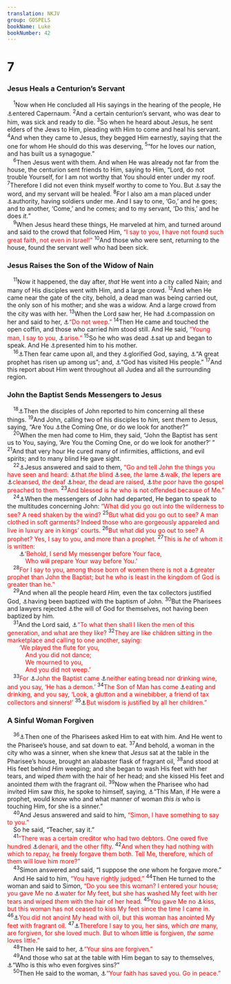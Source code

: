 ```yaml
---
translation: NKJV
group: GOSPELS
bookName: Luke 
bookNumber: 42
---
```


<div class="title"><h1>7</h1><h3>Jesus Heals a Centurion’s Servant</h3></div>
<span class="verse lu_7_1"> <sup>1</sup>Now when He concluded all His sayings in the hearing of the people, He <a data-toggle="tooltip" data-placement="bottom" title="Matt. 8:5–13">⚓</a>entered Capernaum. </span>
<span class="verse lu_7_2"><sup>2</sup>And a certain centurion’s servant, who was dear to him, was sick and ready to die. </span>
<span class="verse lu_7_3"><sup>3</sup>So when he heard about Jesus, he sent elders of the Jews to Him, pleading with Him to come and heal his servant. </span>
<span class="verse lu_7_4"><sup>4</sup>And when they came to Jesus, they begged Him earnestly, saying that the one for whom He should do this was deserving, </span>
<span class="verse lu_7_5"><sup>5</sup>“for he loves our nation, and has built us a synagogue.”<br/></span>
<span class="verse lu_7_6"> <sup>6</sup>Then Jesus went with them. And when He was already not far from the house, the centurion sent friends to Him, saying to Him, “Lord, do not trouble Yourself, for I am not worthy that You should enter under my roof. </span>
<span class="verse lu_7_7"><sup>7</sup>Therefore I did not even think myself worthy to come to You. But <a data-toggle="tooltip" data-placement="bottom" title="Ps. 33:9; 107:20">⚓</a>say the word, and my servant will be healed. </span>
<span class="verse lu_7_8"><sup>8</sup>For I also am a man placed under <a data-toggle="tooltip" data-placement="bottom" title="(Mark 13:34)">⚓</a>authority, having soldiers under me. And I say to one, ‘Go,’ and he goes; and to another, ‘Come,’ and he comes; and to my servant, ‘Do this,’ and he does <i>it.</i>”<br/></span>
<span class="verse lu_7_9"> <sup>9</sup>When Jesus heard these things, He marveled at him, and turned around and said to the crowd that followed Him, <font color="red">“I say to you, I have not found such great faith, not even in Israel!”</font></span>
<span class="verse lu_7_10"><sup>10</sup>And those who were sent, returning to the house, found the servant well who had been sick.<br/></span>
<div class="title"><h3>Jesus Raises the Son of the Widow of Nain</h3></div>
<span class="verse lu_7_11"> <sup>11</sup>Now it happened, the day after, <i>that</i> He went into a city called Nain; and many of His disciples went with Him, and a large crowd. </span>
<span class="verse lu_7_12"><sup>12</sup>And when He came near the gate of the city, behold, a dead man was being carried out, the only son of his mother; and she was a widow. And a large crowd from the city was with her. </span>
<span class="verse lu_7_13"><sup>13</sup>When the Lord saw her, He had <a data-toggle="tooltip" data-placement="bottom" title="Lam. 3:32; John 11:35; (Heb. 4:15)">⚓</a>compassion on her and said to her, <a data-toggle="tooltip" data-placement="bottom" title="Luke 8:52">⚓</a><font color="red">“Do not weep.”</font></span>
<span class="verse lu_7_14"><sup>14</sup>Then He came and touched the open coffin, and those who carried <i>him</i> stood still. And He said, <font color="red">“Young man, I say to you, </font><a data-toggle="tooltip" data-placement="bottom" title="Mark 5:41; Luke 8:54; John 11:43; Acts 9:40; (Rom. 4:17)">⚓</a><font color="red">arise.”</font></span>
<span class="verse lu_7_15"><sup>15</sup>So he who was dead <a data-toggle="tooltip" data-placement="bottom" title="Matt. 11:5; Luke 8:55; John 11:44">⚓</a>sat up and began to speak. And He <a data-toggle="tooltip" data-placement="bottom" title="1 Kin. 17:23; 2 Kin. 4:36">⚓</a>presented him to his mother.<br/></span>
<span class="verse lu_7_16"> <sup>16</sup><a data-toggle="tooltip" data-placement="bottom" title="Luke 1:65">⚓</a>Then fear came upon all, and they <a data-toggle="tooltip" data-placement="bottom" title="Luke 5:26">⚓</a>glorified God, saying, <a data-toggle="tooltip" data-placement="bottom" title="Luke 24:19; John 4:19; 6:14; 9:17">⚓</a>“A great prophet has risen up among us”; and, <a data-toggle="tooltip" data-placement="bottom" title="Luke 1:68">⚓</a>“God has visited His people.” </span>
<span class="verse lu_7_17"><sup>17</sup>And this report about Him went throughout all Judea and all the surrounding region.<br/></span>
<div class="title"><h3>John the Baptist Sends Messengers to Jesus</h3></div>
<span class="verse lu_7_18"> <sup>18</sup><a data-toggle="tooltip" data-placement="bottom" title="Matt. 11:2–19">⚓</a>Then the disciples of John reported to him concerning all these things. </span>
<span class="verse lu_7_19"><sup>19</sup>And John, calling two of his disciples to <i>him,</i> sent <i>them</i> to Jesus, saying, “Are You <a data-toggle="tooltip" data-placement="bottom" title="(Mic. 5:2; Zech. 9:9; Mal. 3:1–3)">⚓</a>the Coming One, or do we look for another?”<br/></span>
<span class="verse lu_7_20"> <sup>20</sup>When the men had come to Him, they said, “John the Baptist has sent us to You, saying, ‘Are You the Coming One, or do we look for another?’ ” </span>
<span class="verse lu_7_21"><sup>21</sup>And that very hour He cured many of infirmities, afflictions, and evil spirits; and to many blind He gave sight.<br/></span>
<span class="verse lu_7_22"> <sup>22</sup><a data-toggle="tooltip" data-placement="bottom" title="Matt. 11:4">⚓</a>Jesus answered and said to them, <font color="red">“Go and tell John the things you have seen and heard: </font><a data-toggle="tooltip" data-placement="bottom" title="Is. 35:5">⚓</a><font color="red">that <i>the</i> blind </font><a data-toggle="tooltip" data-placement="bottom" title="John 9:7">⚓</a><font color="red">see, <i>the</i> lame </font><a data-toggle="tooltip" data-placement="bottom" title="Matt. 15:31">⚓</a><font color="red">walk, <i>the</i> lepers are </font><a data-toggle="tooltip" data-placement="bottom" title="Luke 17:12–14">⚓</a><font color="red">cleansed, <i>the</i> deaf </font><a data-toggle="tooltip" data-placement="bottom" title="Mark 7:37">⚓</a><font color="red">hear, <i>the</i> dead are raised, </font><a data-toggle="tooltip" data-placement="bottom" title="(Is. 61:1–3; Luke 4:18)">⚓</a><font color="red"><i>the</i> poor have the gospel preached to them.</font></span>
<span class="verse lu_7_23"><sup>23</sup><font color="red">And blessed is <i>he</i> who is not offended because of Me.”</font><br/></span>
<span class="verse lu_7_24"> <sup>24</sup><a data-toggle="tooltip" data-placement="bottom" title="Matt. 11:7">⚓</a>When the messengers of John had departed, He began to speak to the multitudes concerning John: <font color="red">“What did you go out into the wilderness to see? A reed shaken by the wind?</font></span>
<span class="verse lu_7_25"><sup>25</sup><font color="red">But what did you go out to see? A man clothed in soft garments? Indeed those who are gorgeously appareled and live in luxury are in kings’ courts.</font></span>
<span class="verse lu_7_26"><sup>26</sup><font color="red">But what did you go out to see? A prophet? Yes, I say to you, and more than a prophet.</font></span>
<span class="verse lu_7_27"><sup>27</sup><font color="red">This is <i>he</i> of whom it is written:</font><br/>  <a data-toggle="tooltip" data-placement="bottom" title="Is. 40:3; Mal. 3:1; Matt. 11:10; Mark 1:2">⚓</a><font color="red">‘Behold, I send My messenger before Your face,</font><br/>   <font color="red">Who will prepare Your way before You.’</font><br/></span>
<span class="verse lu_7_28"> <sup>28</sup><font color="red">For I say to you, among those born of women there is not a </font><a data-toggle="tooltip" data-placement="bottom" title="(Luke 1:15)">⚓</a><font color="red">greater prophet than John the Baptist; but he who is least in the kingdom of God is greater than he.”</font><br/></span>
<span class="verse lu_7_29"> <sup>29</sup>And when all the people heard <i>Him,</i> even the tax collectors justified God, <a data-toggle="tooltip" data-placement="bottom" title="Matt. 3:5; Luke 3:12">⚓</a>having been baptized with the baptism of John. </span>
<span class="verse lu_7_30"><sup>30</sup>But the Pharisees and lawyers rejected <a data-toggle="tooltip" data-placement="bottom" title="Acts 20:27">⚓</a>the will of God for themselves, not having been baptized by him.<br/></span>
<span class="verse lu_7_31"> <sup>31</sup>And the Lord said, <a data-toggle="tooltip" data-placement="bottom" title="Matt. 11:16">⚓</a><font color="red">“To what then shall I liken the men of this generation, and what are they like?</font></span>
<span class="verse lu_7_32"><sup>32</sup><font color="red">They are like children sitting in the marketplace and calling to one another, saying:</font><br/>  <font color="red">‘We played the flute for you,</font><br/>   <font color="red">And you did not dance;</font><br/>   <font color="red">We mourned to you,</font><br/>   <font color="red">And you did not weep.’</font><br/></span>
<span class="verse lu_7_33"> <sup>33</sup><font color="red">For </font><a data-toggle="tooltip" data-placement="bottom" title="Matt. 3:1">⚓</a><font color="red">John the Baptist came </font><a data-toggle="tooltip" data-placement="bottom" title="(Matt. 3:4); Luke 1:15">⚓</a><font color="red">neither eating bread nor drinking wine, and you say, ‘He has a demon.’</font></span>
<span class="verse lu_7_34"><sup>34</sup><font color="red">The Son of Man has come </font><a data-toggle="tooltip" data-placement="bottom" title="Luke 15:2">⚓</a><font color="red">eating and drinking, and you say, ‘Look, a glutton and a winebibber, a friend of tax collectors and sinners!’</font></span>
<span class="verse lu_7_35"><sup>35</sup><a data-toggle="tooltip" data-placement="bottom" title="Matt. 11:19">⚓</a><font color="red">But wisdom is justified by all her children.”</font><br/></span>
<div class="title"><h3>A Sinful Woman Forgiven</h3></div>
<span class="verse lu_7_36"> <sup>36</sup><a data-toggle="tooltip" data-placement="bottom" title="Matt. 26:6; Mark 14:3; John 11:2">⚓</a>Then one of the Pharisees asked Him to eat with him. And He went to the Pharisee’s house, and sat down to eat. </span>
<span class="verse lu_7_37"><sup>37</sup>And behold, a woman in the city who was a sinner, when she knew that <i>Jesus</i> sat at the table in the Pharisee’s house, brought an alabaster flask of fragrant oil, </span>
<span class="verse lu_7_38"><sup>38</sup>and stood at His feet behind <i>Him</i> weeping; and she began to wash His feet with her tears, and wiped <i>them</i> with the hair of her head; and she kissed His feet and anointed <i>them</i> with the fragrant oil. </span>
<span class="verse lu_7_39"><sup>39</sup>Now when the Pharisee who had invited Him saw <i>this,</i> he spoke to himself, saying, <a data-toggle="tooltip" data-placement="bottom" title="Luke 15:2">⚓</a>“This Man, if He were a prophet, would know who and what manner of woman <i>this</i> <i>is</i> who is touching Him, for she is a sinner.”<br/></span>
<span class="verse lu_7_40"> <sup>40</sup>And Jesus answered and said to him, <font color="red">“Simon, I have something to say to you.”</font><br/> So he said, “Teacher, say it.”<br/></span>
<span class="verse lu_7_41"> <sup>41</sup><font color="red">“There was a certain creditor who had two debtors. One owed five hundred </font><a data-toggle="tooltip" data-placement="bottom" title="Matt. 18:28; Mark 6:37">⚓</a><font color="red">denarii, and the other fifty.</font></span>
<span class="verse lu_7_42"><sup>42</sup><font color="red">And when they had nothing with which to repay, he freely forgave them both. Tell Me, therefore, which of them will love him more?”</font><br/></span>
<span class="verse lu_7_43"> <sup>43</sup>Simon answered and said, “I suppose the <i>one</i> whom he forgave more.”<br/> And He said to him, <font color="red">“You have rightly judged.”</font></span>
<span class="verse lu_7_44"><sup>44</sup>Then He turned to the woman and said to Simon, <font color="red">“Do you see this woman? I entered your house; you gave Me no </font><a data-toggle="tooltip" data-placement="bottom" title="Gen. 18:4; 19:2; 43:24; Judg. 19:21; 1 Tim. 5:10">⚓</a><font color="red">water for My feet, but she has washed My feet with her tears and wiped <i>them</i> with the hair of her head.</font></span>
<span class="verse lu_7_45"><sup>45</sup><font color="red">You gave Me no </font><a data-toggle="tooltip" data-placement="bottom" title="Rom. 16:16">⚓</a><font color="red">kiss, but this woman has not ceased to kiss My feet since the time I came in.</font></span>
<span class="verse lu_7_46"><sup>46</sup><a data-toggle="tooltip" data-placement="bottom" title="2 Sam. 12:20; Ps. 23:5; Eccl. 9:8; Dan. 10:3">⚓</a><font color="red">You did not anoint My head with oil, but this woman has anointed My feet with fragrant oil.</font></span>
<span class="verse lu_7_47"><sup>47</sup><a data-toggle="tooltip" data-placement="bottom" title="(1 Tim. 1:14)">⚓</a><font color="red">Therefore I say to you, her sins, which <i>are</i> many, are forgiven, for she loved much. But to whom little is forgiven, <i>the same</i> loves little.”</font><br/></span>
<span class="verse lu_7_48"> <sup>48</sup>Then He said to her, <a data-toggle="tooltip" data-placement="bottom" title="Matt. 9:2; Mark 2:5">⚓</a><font color="red">“Your sins are forgiven.”</font><br/></span>
<span class="verse lu_7_49"> <sup>49</sup>And those who sat at the table with Him began to say to themselves, <a data-toggle="tooltip" data-placement="bottom" title="Matt. 9:3; (Mark 2:7); Luke 5:21">⚓</a>“Who is this who even forgives sins?”<br/></span>
<span class="verse lu_7_50"> <sup>50</sup>Then He said to the woman, <a data-toggle="tooltip" data-placement="bottom" title="Matt. 9:22; Mark 5:34; 10:52; Luke 8:48; 18:42">⚓</a><font color="red">“Your faith has saved you. Go in peace.”</font><br/></span>
